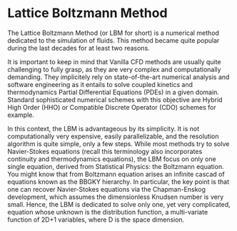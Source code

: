 # Lattice Boltzmann Method

The Lattice Boltzmann Method (or LBM for short) is a numerical method dedicated to the simulation of fluids. 
This method became quite popular during the last decades for at least two reasons.

It is important to keep in mind that Vanilla CFD methods are usually quite challenging to fully grasp, as they are very complex and
computationally demanding. They implicitely rely on state-of-the-art numerical analysis and software engineering as it entails
to solve coupled kinetics and thermodynamics Partial Differential Equations (PDEs) in a given domain. Standard sophisticated numerical schemes with
this objective are Hybrid High Order (HHO) or Compatible Discrete Operator (CDO) schemes for example.

In this context, the LBM is advantageous by its simplicity. It is not computationally very expensive, easily parallelizable, and the resolution algorithm is quite simple, 
only a few steps. While most methods try to solve Navier-Stokes equations (recall this terminology also incorporates continuity and thermodynamics equations), the LBM focus on only one single equation, derived
from Statistical Physics: the Boltzmann equation. You might know that from Boltzmann equation arises an infinite cascad of equations known as the BBGKY hierarchy.
In particular, the key point is that one can recover Navier-Stokes equations via the Chapman-Enskog development, which assumes the dimensionless Knudsen number is very small.
Hence, the LBM is dedicated to solve only one, yet very complicated, equation whose unknown is the distribution function, a multi-variate function of
2D+1 variables, where D is the space dimension.